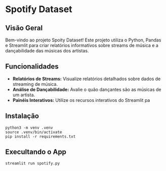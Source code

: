 # Spotify Dataset
## Visão Geral

Bem-vindo ao projeto Spoity Dataset! Este projeto utiliza o Python, Pandas e Streamlit para criar relatórios informativos sobre streams de música e a dançabilidade das músicas dos artistas.

## Funcionalidades

- **Relatórios de Streams:** Visualize relatórios detalhados sobre dados de streaming de música.
- **Análise de Dançabilidade:** Avalie o quão dançantes são as músicas de um artista.
- **Painéis Interativos:** Utilize os recursos interativos do Streamlit pa

## Instalação
```
python3 -m venv .venv
source .venv/bin/activate
pip install -r requirements.txt 
```

## Execultando o App
```
streamlit run spotify.py
```